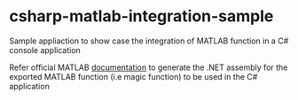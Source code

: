 # csharp-matlab-integration-sample
Sample appliaction to show case the integration of MATLAB function in a C# console application 

Refer official MATLAB [documentation](https://in.mathworks.com/help/compiler_sdk/gs/create-a-cc-application-with-matlab-code-1.html) to generate the .NET assembly for the exported MATLAB function (i.e magic function) to be used in the C# application 
